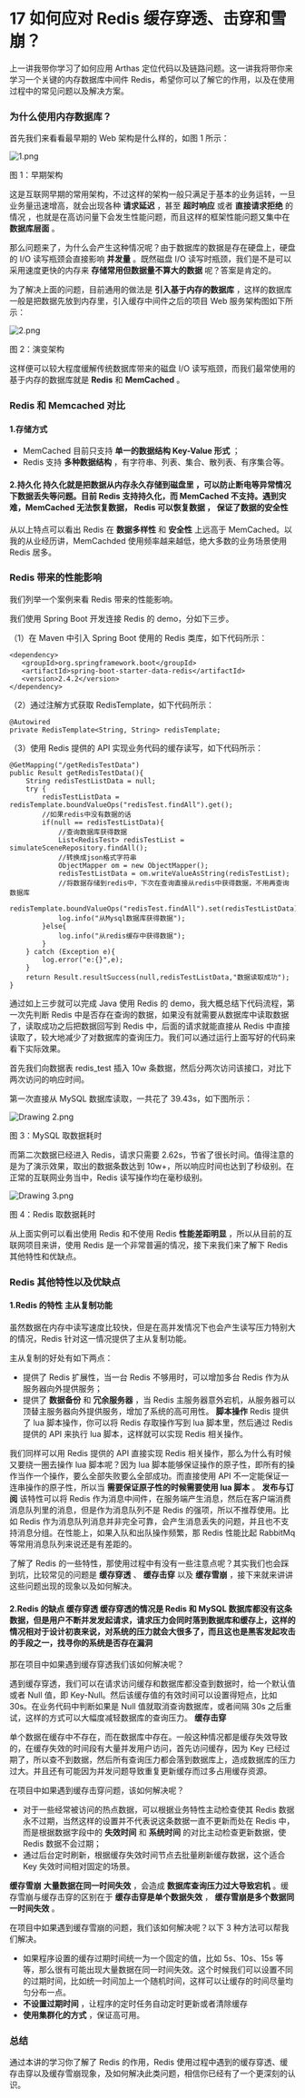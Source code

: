 # 17 如何应对 Redis 缓存穿透、击穿和雪崩？

上一讲我带你学习了如何应用 Arthas 定位代码以及链路问题。这一讲我将带你来学习一个关键的内存数据库中间件 Redis，希望你可以了解它的作用，以及在使用过程中的常见问题以及解决方案。

### 为什么使用内存数据库？

首先我们来看看最早期的 Web 架构是什么样的，如图 1 所示：

![1.png](assets/Cgp9HWA_jkyAW6_xAABZGKmSgp0617.png)

图 1：早期架构

这是互联网早期的常用架构，不过这样的架构一般只满足于基本的业务运转，一旦业务量迅速增高，就会出现各种 **请求延迟** ，甚至 **超时响应** 或者 **直接请求拒绝** 的情况 ，也就是在高访问量下会发生性能问题，而且这样的框架性能问题又集中在 **数据库层面** 。

那么问题来了，为什么会产生这种情况呢？由于数据库的数据是存在硬盘上，硬盘的 I/O 读写瓶颈会直接影响 **并发量** 。既然磁盘 I/O 读写时瓶颈，我们是不是可以采用速度更快的内存来 **存储常用但数据量不算大的数据** 呢？答案是肯定的。

为了解决上面的问题，目前通用的做法是 **引入基于内存的数据库** ，这样的数据库一般是把数据先放到内存里，引入缓存中间件之后的项目 Web 服务架构图如下所示：

![2.png](assets/Cgp9HWA_jl-AZ0_0AAC_NrxVK8s022.png)

图 2：演变架构

这样便可以较大程度缓解传统数据库带来的磁盘 I/O 读写瓶颈，而我们最常使用的基于内存的数据库就是 **Redis** 和 **MemCached** 。

### Redis 和 Memcached 对比

#### 1.存储方式

- MemCached 目前只支持 **单一的数据结构 Key-Value 形式** ；
- Redis 支持 **多种数据结构** ，有字符串、列表、集合、散列表、有序集合等。

#### **2.持久化**  **持久化就是把数据从内存永久存储到磁盘里** ，可以防止断电等异常情况下数据丢失等问题。目前 Redis 支持持久化，而 MemCached 不支持。遇到灾难，MemCached 无法恢复数据， **Redis 可以恢复数据** ， **保证了数据的安全性**

从以上特点可以看出 Redis 在 **数据多样性** 和 **安全性** 上远高于 MemCached。以我的从业经历讲，MemCachded 使用频率越来越低，绝大多数的业务场景使用 Redis 居多。

### Redis 带来的性能影响

我们列举一个案例来看 Redis 带来的性能影响。

我们使用 Spring Boot 开发连接 Redis 的 demo，分如下三步。

（1）在 Maven 中引入 Spring Boot 使用的 Redis 类库，如下代码所示：

```
<dependency>
   <groupId>org.springframework.boot</groupId>
   <artifactId>spring-boot-starter-data-redis</artifactId>
   <version>2.4.2</version>
</dependency>
```

（2）通过注解方式获取 RedisTemplate，如下代码所示：

```
@Autowired
private RedisTemplate<String, String> redisTemplate;
```

（3）使用 Redis 提供的 API 实现业务代码的缓存读写，如下代码所示：

```
@GetMapping("/getRedisTestData")
public Result getRedisTestData(){
    String redisTestListData = null;
    try {
        redisTestListData = redisTemplate.boundValueOps("redisTest.findAll").get();
        //如果redis中没有数据的话
        if(null == redisTestListData){
            //查询数据库获得数据
            List<RedisTest> redisTestList = simulateSceneRepository.findAll();
            //转换成json格式字符串
            ObjectMapper om = new ObjectMapper();
            redisTestListData = om.writeValueAsString(redisTestList);
            //将数据存储到redis中，下次在查询直接从redis中获得数据，不用再查询数据库
            redisTemplate.boundValueOps("redisTest.findAll").set(redisTestListData);
            log.info("从Mysql数据库获得数据");
        }else{
            log.info("从redis缓存中获得数据");
        }
    } catch (Exception e){
        log.error("e:{}",e);
    }
    return Result.resultSuccess(null,redisTestListData,"数据读取成功");
}
```

通过如上三步就可以完成 Java 使用 Redis 的 demo，我大概总结下代码流程，第一次先判断 Redis 中是否存在查询的数据，如果没有就需要从数据库中读取数据了，读取成功之后把数据回写到 Redis 中，后面的请求就能直接从 Redis 中直接读取了，较大地减少了对数据库的查询压力。我们可以通过运行上面写好的代码来看下实际效果。

首先我们向数据表 redis_test 插入 10w 条数据，然后分两次访问该接口，对比下两次访问的响应时间。

第一次直接从 MySQL 数据库读取，一共花了 39.43s，如下图所示：

![Drawing 2.png](assets/Cgp9HWA9DVKAYW32AAFDyYw_tDs126.png)

图 3：MySQL 取数据耗时

而第二次数据已经进入 Redis，请求只需要 2.62s，节省了很长时间。值得注意的是为了演示效果，取出的数据条数达到 10w+，所以响应时间也达到了秒级别。在正常的互联网业务当中，Redis 读写操作均在毫秒级别。

![Drawing 3.png](assets/CioPOWA9DVmACUdmAAFWomKWRnk641.png)

图 4：Redis 取数据耗时

从上面实例可以看出使用 Redis 和不使用 Redis **性能差距明显** ，所以从目前的互联网项目来讲，使用 Redis 是一个非常普遍的情况，接下来我们来了解下 Redis 其他特性和优缺点。

### Redis 其他特性以及优缺点

#### 1.Redis 的特性 **主从复制功能**

虽然数据在内存中读写速度比较快，但是在高并发情况下也会产生读写压力特别大的情况，Redis 针对这一情况提供了主从复制功能。

主从复制的好处有如下两点：

- 提供了 Redis 扩展性，当一台 Redis 不够用时，可以增加多台 Redis 作为从服务器向外提供服务；
- 提供了 **数据备份** 和 **冗余服务器** ，当 Redis 主服务器意外宕机，从服务器可以顶替主服务器向外提供服务，增加了系统的高可用性。 **脚本操作** Redis 提供了 lua 脚本操作，你可以将 Redis 存取操作写到 lua 脚本里，然后通过 Redis 提供的 API 来执行 lua 脚本，这样就可以实现 Redis 相关操作。

我们同样可以用 Redis 提供的 API 直接实现 Redis 相关操作，那么为什么有时候又要绕一圈去操作 lua 脚本呢？因为 lua 脚本能够保证操作的原子性，即所有的操作当作一个操作，要么全部失败要么全部成功。而直接使用 API 不一定能保证一连串操作的原子性，所以当 **需要保证原子性的时候需要使用 lua 脚本** 。 **发布与订阅** 该特性可以将 Redis 作为消息中间件，在服务端产生消息，然后在客户端消费消息队列里的消息，但是作为消息队列不是 Redis 的强项，所以不推荐使用。比如 Redis 作为消息队列消息并非完全可靠，会产生消息丢失的问题，并且也不支持消息分组。在性能上，如果入队和出队操作频繁，那 Redis 性能比起 RabbitMq 等常用消息队列来说还是有差距的。

了解了 Redis 的一些特性，那使用过程中有没有一些注意点呢？其实我们也会踩到坑，比较常见的问题是 **缓存穿透** 、 **缓存击穿** 以及 **缓存雪崩** ，接下来就来讲讲这些问题出现的现象以及如何解决。

#### 2.Redis 的缺点 **缓存穿透** 缓存穿透的情况是 Redis 和 MySQL 数据库都没有这条数据，但是用户不断并发发起请求，请求压力会同时落到数据库和缓存上，这样的情况相对于设计初衷来说，对系统的压力就会大很多了，而且这也是黑客发起攻击的手段之一，找寻你的系统是否存在漏洞

那在项目中如果遇到缓存穿透我们该如何解决呢？

遇到缓存穿透，我们可以在请求访问缓存和数据库都没查到数据时，给一个默认值或者 Null 值，即 Key-Null。然后该缓存值的有效时间可以设置得短点，比如 30s。在业务代码中判断如果是 Null 值就取消查询数据库，或者间隔 30s 之后重试，这样的方式可以大幅度减轻数据库的查询压力。 **缓存击穿**

单个数据在缓存中不存在，而在数据库中存在。一般这种情况都是缓存失效导致的，在缓存失效的时间段有大量并发用户访问，首先访问缓存，因为 Key 已经过期了，所以查不到数据，然后所有查询压力都会落到数据库上，造成数据库的压力过大。并且还有可能因为并发问题导致重复更新缓存而过多占用缓存资源。

在项目中如果遇到缓存击穿问题，该如何解决呢？

- 对于一些经常被访问的热点数据，可以根据业务特性主动检查使其 Redis 数据永不过期，当然这样的设置并不代表说这条数据一直不更新而处在 Redis 中，而是根据数据字段中的 **失效时间** 和 **系统时间** 的对比主动检查更新数据，使 Redis 数据不会过期；
- 通过后台定时刷新，根据缓存失效时间节点去批量刷新缓存数据，这个适合 Key 失效时间相对固定的场景。

**缓存雪崩**  **大量数据在同一时间失效** ，会造成 **数据库查询压力过大导致宕机** 。缓存雪崩与缓存击穿的区别在于 **缓存击穿是单个数据失效** ， **缓存雪崩是多个数据同一时间失效** 。

在项目中如果遇到缓存雪崩的问题，我们该如何解决呢？以下 3 种方法可以帮我们解决。

- 如果程序设置的缓存过期时间统一为一个固定的值，比如 5s、10s、15s 等等，那么很有可能出现大量数据在同一时间失效。这个时候我们可以设置不同的过期时间，比如统一时间加上一个随机时间，这样可以让缓存的时间尽量均匀分布一点。
- **不设置过期时间** ，让程序的定时任务自动定时更新或者清除缓存
- **使用集群化的方式** ，保证高可用。

### 总结

通过本讲的学习你了解了 Redis 的作用，Redis 使用过程中遇到的缓存穿透、缓存击穿以及缓存雪崩现象，及如何解决此类问题，相信你已经有了一个更深刻的认识。
